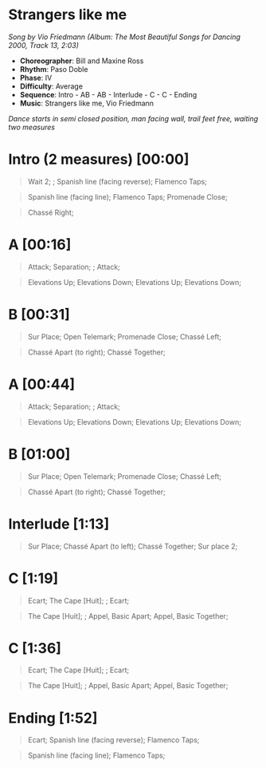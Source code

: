 # Strangers like me
*Song by Vio Friedmann (Album: The Most Beautiful Songs for Dancing 2000, Track 13, 2:03)*

* **Choreographer**: Bill and Maxine Ross
* **Rhythm**: Paso Doble
* **Phase**: IV
* **Difficulty**: Average
* **Sequence**: Intro - AB - AB - Interlude - C - C - Ending
* **Music**: Strangers like me, Vio Friedmann

*Dance starts in semi closed position, man facing wall, trail feet free, waiting two measures*

# Intro (2 measures) [00:00]

> Wait 2; ; Spanish line (facing reverse); Flamenco Taps;

> Spanish line (facing line); Flamenco Taps; Promenade Close;

> Chassé Right;

# A [00:16]

> Attack; Separation; ; Attack;

> Elevations Up; Elevations Down; Elevations Up; Elevations Down;

# B [00:31]

> Sur Place; Open Telemark; Promenade Close; Chassé Left;

> Chassé Apart (to right); Chassé Together;

# A [00:44]

> Attack; Separation; ; Attack;

> Elevations Up; Elevations Down; Elevations Up; Elevations Down;

# B [01:00]

> Sur Place; Open Telemark; Promenade Close; Chassé Left;

> Chassé Apart (to right); Chassé Together;

# Interlude [1:13]

> Sur Place; Chassé Apart (to left); Chassé Together; Sur place 2;

# C [1:19]

> Ecart; The Cape [Huit]; ; Ecart; 

> The Cape [Huit]; ; Appel, Basic Apart; Appel, Basic Together;

# C [1:36]

> Ecart; The Cape [Huit]; ; Ecart; 

> The Cape [Huit]; ; Appel, Basic Apart; Appel, Basic Together;

# Ending [1:52]

> Ecart; Spanish line (facing reverse); Flamenco Taps;

> Spanish line (facing line); Flamenco Taps;